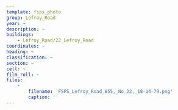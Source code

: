 ```yaml
---
template: fsps_photo
group: Lefroy_Road
year: ~
description: ~
buildings:
    - Lefroy_Road/22_Lefroy_Road
coordinates: ~
heading: ~
classification: ~
section: ~
cell: ~
film_roll: ~
files:
    -
        filename: 'FSPS_Lefroy_Road_055,_No_22,_18-14-79.png'
        caption: ''
---
```

